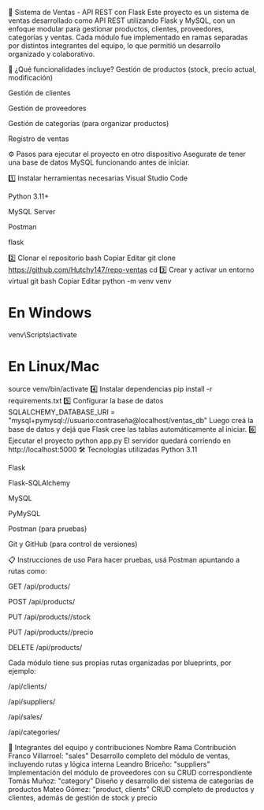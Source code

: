 🛒 Sistema de Ventas - API REST con Flask
Este proyecto es un sistema de ventas desarrollado como API REST utilizando Flask y MySQL, con un enfoque modular para gestionar productos, clientes, proveedores, categorías y ventas. Cada módulo fue implementado en ramas separadas por distintos integrantes del equipo, lo que permitió un desarrollo organizado y colaborativo.

🚀 ¿Qué funcionalidades incluye?
Gestión de productos (stock, precio actual, modificación)

Gestión de clientes

Gestión de proveedores

Gestión de categorías (para organizar productos)

Registro de ventas

⚙️ Pasos para ejecutar el proyecto en otro dispositivo
Asegurate de tener una base de datos MySQL funcionando antes de iniciar.

1️⃣ Instalar herramientas necesarias
Visual Studio Code

Python 3.11+

MySQL Server 

Postman 

flask

2️⃣ Clonar el repositorio
bash
Copiar
Editar
git clone <https://github.com/Hutchy147/repo-ventas>
cd <carpeta-del-proyecto>
3️⃣ Crear y activar un entorno virtual
git bash
Copiar
Editar
python -m venv venv
# En Windows
venv\Scripts\activate
# En Linux/Mac
source venv/bin/activate
4️⃣ Instalar dependencias
pip install -r requirements.txt
5️⃣ Configurar la base de datos
SQLALCHEMY_DATABASE_URI = "mysql+pymysql://usuario:contraseña@localhost/ventas_db"
Luego creá la base de datos y dejá que Flask cree las tablas automáticamente al iniciar.
6️⃣ Ejecutar el proyecto
python app.py
El servidor quedará corriendo en http://localhost:5000
🛠️ Tecnologías utilizadas
Python 3.11

Flask

Flask-SQLAlchemy

MySQL

PyMySQL

Postman (para pruebas)

Git y GitHub (para control de versiones)

📋 Instrucciones de uso
Para hacer pruebas, usá Postman apuntando a rutas como:

GET /api/products/

POST /api/products/

PUT /api/products/<id>/stock

PUT /api/products/<id>/precio

DELETE /api/products/<id>

Cada módulo tiene sus propias rutas organizadas por blueprints, por ejemplo:

/api/clients/

/api/suppliers/

/api/sales/

/api/categories/

👥 Integrantes del equipo y contribuciones
Nombre	Rama	Contribución
Franco Villarroel:	"sales"	Desarrollo completo del módulo de ventas, incluyendo rutas y lógica interna
Leandro Briceño:	"suppliers"	Implementación del módulo de proveedores con su CRUD correspondiente
Tomás Muñoz:	"category"	Diseño y desarrollo del sistema de categorías de productos
Mateo Gómez:	"product, clients"	CRUD completo de productos y clientes, además de gestión de stock y precio
